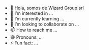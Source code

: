 - 👋 Hola, somos de Wizard Group srl
- 👀 I’m interested in ...
- 🌱 I’m currently learning ...
- 💞️ I’m looking to collaborate on ...
- 📫 How to reach me ...
- 😄 Pronouns: ...
- ⚡ Fun fact: ...

<!---
wizardgroupsrl/wizardgroupsrl is a ✨ special ✨ repository because its `README.md` (this file) appears on your GitHub profile.
You can click the Preview link to take a look at your changes.
--->
